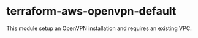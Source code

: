 # terraform-aws-openvpn-default
This module setup an OpenVPN installation and requires an existing VPC. 
